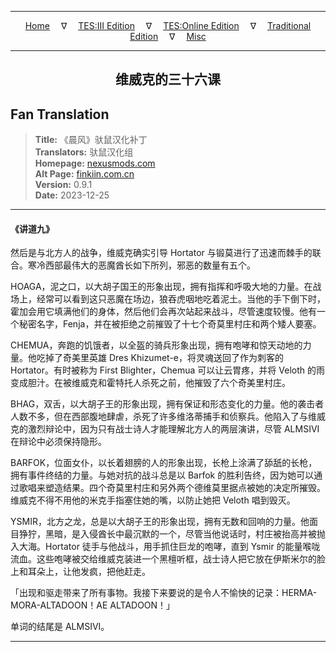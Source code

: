 
---

<!-- Jekyll Page Links -->

<center>
<a href="../../../../../index.html">Home</a>
&emsp;&nabla;&emsp;
<a href="../../../../index-tes3.html">TES:III Edition</a>
&emsp;&nabla;&emsp;
<a href="../../../../index-teso.html">TES:Online Edition</a>
&emsp;&nabla;&emsp;
<a href="../../../../index-traditional.html">Traditional Edition</a>
&emsp;&nabla;&emsp;
<a href="../../../../index-misc.html">Misc</a>
</center>

<!-- Markdown Body Below: -->

---

<center>
<h2><span style="font-family:SimSun">维威克的三十六课</span></h2>
</center>

## Fan Translation

> __Title:__ 《晨风》驮鼠汉化补丁\
> __Translators:__ ﻿驮鼠汉化组\
> __Homepage:__ [nexusmods.com][1]\
> __Alt Page:__ [finkiin.com.cn][2]\
> __Version:__ 0.9.1\
> __Date:__ 2023-12-25

[1]: https://www.nexusmods.com/morrowind/mods/53885
[2]: https://finkiin.com.cn/d/1153

---

#### 《讲道九》

然后是与北方人的战争，维威克确实引导 Hortator 与锻莫进行了迅速而棘手的联合。寒冷西部最伟大的恶魔酋长如下所列，邪恶的数量有五个。

HOAGA，泥之口，以大胡子国王的形象出现，拥有指挥和呼吸大地的力量。在战场上，经常可以看到这只恶魔在场边，狼吞虎咽地吃着泥土。当他的手下倒下时，霍加会用它填满他们的身体，然后他们会再次站起来战斗，尽管速度较慢。他有一个秘密名字，Fenja，并在被拒绝之前摧毁了十七个奇莫里村庄和两个矮人要塞。

CHEMUA，奔跑的饥饿者，以全盔的骑兵形象出现，拥有咆哮和惊天动地的力量。他吃掉了奇美里英雄 Dres Khizumet-e，将灵魂送回了作为刺客的 Hortator。有时被称为 First Blighter，Chemua 可以让云胃疼，并将 Veloth 的雨变成胆汁。在被维威克和霍特托人杀死之前，他摧毁了六个奇美里村庄。

BHAG，双舌，以大胡子王的形象出现，拥有保证和形态变化的力量。他的袭击者人数不多，但在西部腹地肆虐，杀死了许多维洛蒂捕手和侦察兵。他陷入了与维威克的激烈辩论中，因为只有战士诗人才能理解北方人的两层演讲，尽管 ALMSIVI 在辩论中必须保持隐形。

BARFOK，位面女仆，以长着翅膀的人的形象出现，长枪上涂满了舔舐的长枪，拥有事件终结的力量。与她对抗的战斗总是以 Barfok 的胜利告终，因为她可以通过歌唱来塑造结果。四个奇莫里村庄和另外两个德维莫里据点被她的决定所摧毁。维威克不得不用他的米克手指塞住她的嘴，以防止她把 Veloth 唱到毁灭。

YSMIR，北方之龙，总是以大胡子王的形象出现，拥有无数和回响的力量。他面目狰狞，黑暗，是入侵酋长中最沉默的一个，尽管当他说话时，村庄被抬高并被抛入大海。Hortator 徒手与他战斗，用手抓住巨龙的咆哮，直到 Ysmir 的能量喉咙流血。这些咆哮被交给维威克装进一个黑檀听框，战士诗人把它放在伊斯米尔的脸上和耳朵上，让他发疯，把他赶走。

「出现和驱走带来了所有事物。我接下来要说的是令人不愉快的记录：HERMA-MORA-ALTADOON！AE ALTADOON！」

单词的结尾是 ALMSIVI。

---
